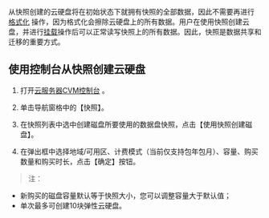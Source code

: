从快照创建的云硬盘将在初始状态下就拥有快照的全部数据，因此不需要再进行 [格式化]() 操作，因为格式化会擦除云硬盘上的所有数据。用户在使用快照创建云盘，并进行[挂载]()操作后可以正常读写快照上的所有数据。因此，快照是数据共享和迁移的重要方式。

## 使用控制台从快照创建云硬盘
1. 打开[云服务器CVM控制台](https://console.qcloud.com/cvm/) 。

2. 单击导航窗格中的【快照】。

3. 在快照列表中选中创建磁盘所要使用的数据盘快照，点击【使用快照创建磁盘】。

4. 在弹出框中选择地域/可用区、计费模式（当前仅支持包年包月）、容量、购买数量和购买时长，点击【确定】按钮。

> 注：
> 
- 新购买的磁盘容量默认等于快照大小，您可以调整容量大于默认值；
- 单次最多可创建10块弹性云硬盘。